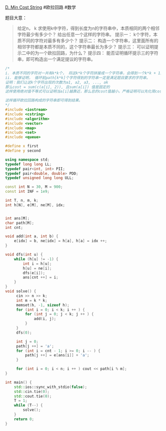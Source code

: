 [D. Min Cost String](https://codeforces.com/problemset/problem/1511/D)
#欧拉回路 #数学 

题目大意：
> 	给定n， k 求使用k中字符，得到长度为n的字符串中，本质相同的两个相邻字符最少有多少个？
> 	给出任意一个这样的字符串。
> 提示一：
> 	k个字符，本质不同的字符对最多有多少个？
> 提示二：
> 	构造一个字符串，这里面所有的相邻字符都是本质不同的，这个字符串最长为多少？
> 提示三：
> 	可以证明提示二中的为一个欧拉回路，为什么？
> 提示四：
> 	能否证明循环提示三的字符串，即可构造出一个满足提议的字符串。


~~~c++
/*
i. 本质不同的字符对一共有k*k个， 将这k*k个字符拼接成一个字符串，会得到一个k*k + 1的字符串 （本质上是一个边数为k*k的欧拉回路）
ii. 能够证明， 循环前path[k*k]个字符得到的字符串一定是满足题目要求的字符串。
证明：我们让这k个字符出现的次数为a1, a2, a3, ..., ak
那么cost = sum(c(a[i], 2)), 且sum(a[i]) 值是固定的
这样使用绝对值不等式可以证明当a[i]越靠近，那么总的cost值越小。严格证明可以先化简cost，再参考得到绝对值不等式的等号取得条件。

这样循环欧拉回路构成的字符串即可得到结果。
*/
#include <iostream>
#include <cstring>
#include <algorithm>
#include <vector>
#include <map>
#include <set>
#include <queue>

#define x first
#define y second

using namespace std;
typedef long long LL;
typedef pair<int, int> PII;
typedef pair<double, double> PDD;
typedef unsigned long long ULL;

const int N = 30, M = 900;
const int INF = 1e9;

int T, n, m, k;
int h[N], e[M], ne[M], idx;


int ans[M];
char path[M];
int cnt;

void add(int a, int b) {
    e[idx] = b, ne[idx] = h[a], h[a] = idx ++;
}

void dfs(int u) {
    while (h[u] != -1) {
        int i = h[u];
        h[u] = ne[i];
        dfs(e[i]);
        ans[cnt ++] = i;
    }
}
void solve() {
     cin >> n >> k;
     int m = k * k;
     memset(h, -1, sizeof h);
     for (int i = 0; i < k; i ++ ) {
         for (int j = 0; j < k; j ++ ) {
             add(i, j);
         }
     }
     dfs(0);

     int j = 0;
     path[j ++] = 'a';
     for (int i = cnt - 1; i >= 0; i -- ) {
         path[j ++] = e[ans[i]] + 'a';
     }

     for (int i = 0; i < n; i ++ ) cout << path[i % m];
}

int main() {
    std::ios::sync_with_stdio(false);
    std::cin.tie(0);
    std::cout.tie(0);
    T = 1;
    while (T--) {
        solve();
    }
    return 0;
}
~~~